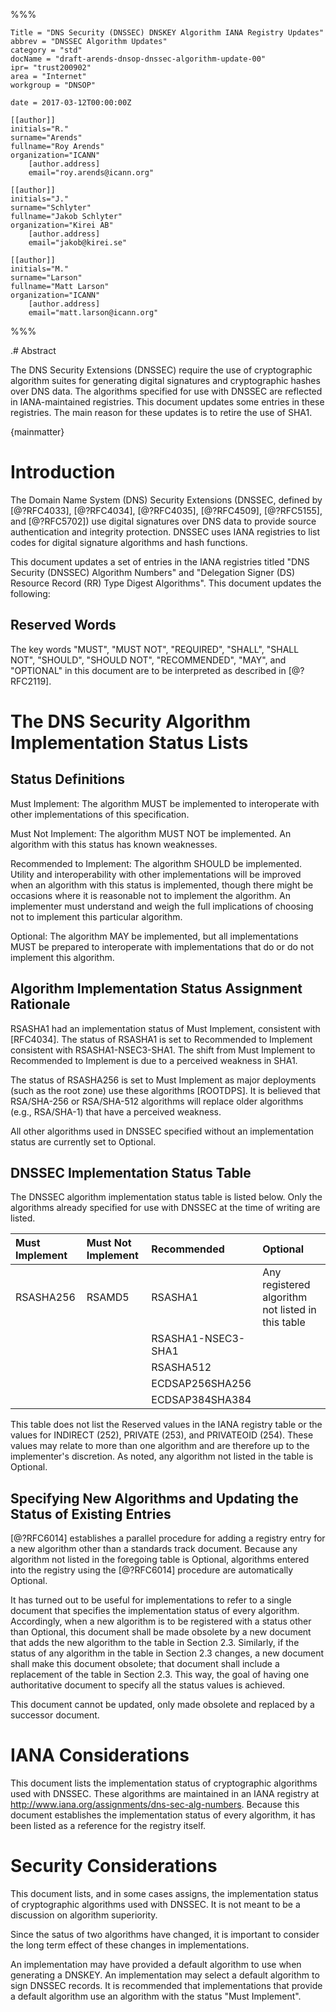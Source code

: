 %%%

    Title = "DNS Security (DNSSEC) DNSKEY Algorithm IANA Registry Updates"
    abbrev = "DNSSEC Algorithm Updates"
    category = "std"
    docName = "draft-arends-dnsop-dnssec-algorithm-update-00"
    ipr= "trust200902"
    area = "Internet"
    workgroup = "DNSOP"
 
    date = 2017-03-12T00:00:00Z
 
    [[author]]
    initials="R."
    surname="Arends"
    fullname="Roy Arends"
    organization="ICANN"
        [author.address]
        email="roy.arends@icann.org"
 
    [[author]]
    initials="J."
    surname="Schlyter"
    fullname="Jakob Schlyter"
    organization="Kirei AB"
        [author.address]
        email="jakob@kirei.se"

    [[author]]
    initials="M."
    surname="Larson"
    fullname="Matt Larson"
    organization="ICANN"
        [author.address]
        email="matt.larson@icann.org"
%%%

.# Abstract

The DNS Security Extensions (DNSSEC) require the use of cryptographic algorithm suites for generating digital signatures and cryptographic hashes over DNS data. The algorithms specified for use with DNSSEC are reflected in IANA-maintained registries. This document updates some entries in these registries. The main reason for these updates is to retire the use of SHA1.

{mainmatter}


# Introduction

The Domain Name System (DNS) Security Extensions (DNSSEC, defined by [@?RFC4033], [@?RFC4034], [@?RFC4035], [@?RFC4509], [@?RFC5155], and [@?RFC5702]) use digital signatures over DNS data to provide source authentication and integrity protection.  DNSSEC uses IANA registries to list codes for digital signature algorithms and hash functions.

This document updates a set of entries in the IANA registries titled "DNS Security (DNSSEC) Algorithm Numbers" and "Delegation Signer (DS) Resource Record (RR) Type Digest Algorithms". This document updates the following: 

##  Reserved Words

The key words "MUST", "MUST NOT", "REQUIRED", "SHALL", "SHALL NOT", "SHOULD", "SHOULD NOT", "RECOMMENDED", "MAY", and "OPTIONAL" in this document are to be interpreted as described in [@?RFC2119].


# The DNS Security Algorithm Implementation Status Lists

## Status Definitions

Must Implement: The algorithm MUST be implemented to interoperate with other implementations of this specification.

Must Not Implement:  The algorithm MUST NOT be implemented. An algorithm with this status has known weaknesses.

Recommended to Implement:  The algorithm SHOULD be implemented. Utility and interoperability with other implementations will be improved when an algorithm with this status is implemented, though there might be occasions where it is reasonable not to implement the algorithm. An implementer must understand and weigh the full implications of choosing not to implement this particular algorithm.

Optional: The algorithm MAY be implemented, but all implementations MUST be prepared to interoperate with implementations that do or do not implement this algorithm.


## Algorithm Implementation Status Assignment Rationale

RSASHA1 had an implementation status of Must Implement, consistent with [RFC4034].  The status of RSASHA1 is set to Recommended to Implement consistent with RSASHA1-NSEC3-SHA1. The shift from Must Implement to Recommended to Implement is due to a perceived weakness in SHA1.

The status of RSASHA256 is set to Must Implement as major deployments (such as the root zone) use these algorithms [ROOTDPS]. It is believed that RSA/SHA-256 or RSA/SHA-512 algorithms will replace older algorithms (e.g., RSA/SHA-1) that have a perceived weakness.

All other algorithms used in DNSSEC specified without an implementation status are currently set to Optional.

## DNSSEC Implementation Status Table

The DNSSEC algorithm implementation status table is listed below. Only the algorithms already specified for use with DNSSEC at the time of writing are listed.

| Must Implement | Must Not Implement | Recommended        | Optional
|:---------------|:-------------------|:-------------------|:--------
| RSASHA256      | RSAMD5             | RSASHA1            | Any registered algorithm not listed in this table
|                |                    | RSASHA1-NSEC3-SHA1 |
|                |                    | RSASHA512          |
|                |                    | ECDSAP256SHA256    |
|                |                    | ECDSAP384SHA384    |

This table does not list the Reserved values in the IANA registry table or the values for INDIRECT (252), PRIVATE (253), and PRIVATEOID (254).  These values may relate to more than one algorithm and are therefore up to the implementer's discretion. As noted, any algorithm not listed in the table is Optional. 

## Specifying New Algorithms and Updating the Status of Existing Entries

[@?RFC6014] establishes a parallel procedure for adding a registry
entry for a new algorithm other than a standards track document.
Because any algorithm not listed in the foregoing table is Optional,
algorithms entered into the registry using the [@?RFC6014] procedure
are automatically Optional.

It has turned out to be useful for implementations to refer to a single document that specifies the implementation status of every algorithm. Accordingly, when a new algorithm is to be registered with a status other than Optional, this document shall be made obsolete by a new document that adds the new algorithm to the table in Section 2.3. Similarly, if the status of any algorithm in the table in Section 2.3 changes, a new document shall make this document obsolete; that document shall include a replacement of the table in Section 2.3. This way, the goal of having one authoritative document to specify all the status values is achieved.

This document cannot be updated, only made obsolete and replaced by a successor document.


# IANA Considerations

This document lists the implementation status of cryptographic algorithms used with DNSSEC. These algorithms are maintained in an IANA registry at http://www.iana.org/assignments/dns-sec-alg-numbers. Because this document establishes the implementation status of every algorithm, it has been listed as a reference for the registry itself.


# Security Considerations

This document lists, and in some cases assigns, the implementation status of cryptographic algorithms used with DNSSEC. It is not meant to be a discussion on algorithm superiority.

Since the satus of two algorithms have changed, it is important to consider the long term effect of these changes in implementations.

An implementation may have provided a default algorithm to use when generating a DNSKEY. An implementation may select a default algorithm to sign DNSSEC records. It is recommended that implementations that provide a default algorithm use an algorithm with the status "Must Implement".
